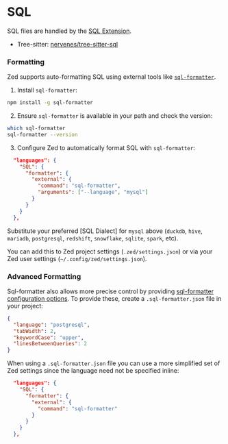 # SQL

SQL files are handled by the [SQL Extension](https://tvv.tw/https://github.com/zed-extensions/sql).

- Tree-sitter: [nervenes/tree-sitter-sql](https://tvv.tw/https://github.com/nervenes/tree-sitter-sql)

### Formatting

Zed supports auto-formatting SQL using external tools like [`sql-formatter`](https://tvv.tw/https://github.com/sql-formatter-org/sql-formatter).

1. Install `sql-formatter`:

```sh
npm install -g sql-formatter
```

2. Ensure `sql-formatter` is available in your path and check the version:

```sh
which sql-formatter
sql-formatter --version
```

3. Configure Zed to automatically format SQL with `sql-formatter`:

```json
  "languages": {
    "SQL": {
      "formatter": {
        "external": {
          "command": "sql-formatter",
          "arguments": ["--language", "mysql"]
        }
      }
    }
  },
```

Substitute your preferred [SQL Dialect] for `mysql` above (`duckdb`, `hive`, `mariadb`, `postgresql`, `redshift`, `snowflake`, `sqlite`, `spark`, etc).

You can add this to Zed project settings (`.zed/settings.json`) or via your Zed user settings (`~/.config/zed/settings.json`).

### Advanced Formatting

Sql-formatter also allows more precise control by providing [sql-formatter configuration options](https://tvv.tw/https://github.com/sql-formatter-org/sql-formatter#configuration-options). To provide these, create a `.sql-formatter.json` file in your project:

```json
{
  "language": "postgresql",
  "tabWidth": 2,
  "keywordCase": "upper",
  "linesBetweenQueries": 2
}
```

When using a `.sql-formatter.json` file you can use a more simplified set of Zed settings since the language need not be specified inline:

```json
  "languages": {
    "SQL": {
      "formatter": {
        "external": {
          "command": "sql-formatter"
        }
      }
    }
  },
```
